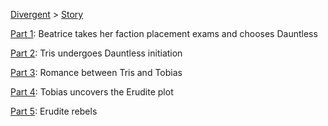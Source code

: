 [Divergent](divergent) > [Story](divergent-story)

[Part 1](divergent-part1): Beatrice takes her faction placement exams and chooses Dauntless

[Part 2](divergent-part2): Tris undergoes Dauntless initiation

[Part 3](divergent-part3): Romance between Tris and Tobias

[Part 4](divergent-part4): Tobias uncovers the Erudite plot

[Part 5](divergent-part5): Erudite rebels
